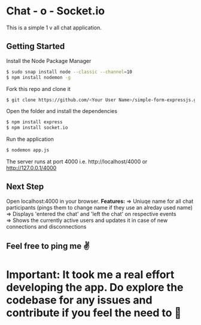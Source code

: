 # Chat - o - Socket.io 

This is a simple 1 v all chat application.

## Getting Started

Install the Node Package Manager 
```bash
$ sudo snap install node --classic --channel=10
$ npm install nodemon -g
```

Fork this repo and clone it
```bash
$ git clone https://github.com/<Your User Name>/simple-form-expressjs.git
```

Open the folder and install the dependencies
```bash
$ npm install express
$ npm install socket.io
```

Run the application
```bash
$ nodemon app.js
```

The server runs at port 4000 i.e. http://localhost/4000 or http://127.0.0.1/4000

## Next Step
Open localhost:4000 in your browser.
**Features:**
=> Uniuqe name for all chat participants (pings them to change name if they use an alreday used name)  
=> Displays 'entered the chat' and 'left the chat' on respective events  
=> Shows the currently active users and updates it in case of new connections and disconnections  

## Feel free to ping me :v:
# Important: It took me a real effort developing the app. Do explore the codebase for any issues and contribute if you feel the need to 🙂
